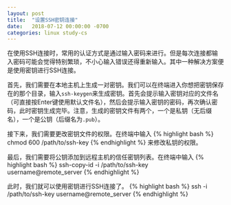 ```yaml
---
layout: post
title:  "设置SSH密钥连接"
date:   2018-07-12 00:00:00 -0700
categories: linux study-cs
---
```


在使用SSH连接时，常用的认证方式是通过输入密码来进行。但是每次连接都输入密码可能会觉得特别繁琐，不小心输入错误还得重新输入。其中一种解决方案便是使用密钥进行SSH连接。

首先，我们需要在本地主机上生成一对密钥。我们可以在终端进入你想把密钥保存在的那个目录，输入`ssh-keygen`来生成密钥。首先会提示输入密钥对应的文件名（可直接按Enter键使用默认文件名），然后会提示输入密钥的密码，再次确认密码，此时密钥生成完毕。注意，生成的密钥文件有两个，一个是私钥（无后缀名），一个是公钥（后缀名为`.pub`）。

接下来，我们需要更改密钥文件的权限。在终端中输入
{% highlight bash %}
chmod 600 /path/to/ssh-key
{% endhighlight %}
来修改私钥的权限。

最后，我们需要将公钥添加到远程主机的信任密钥列表。在终端中输入
{% highlight bash %}
ssh-copy-id -i /path/to/ssh-key username@remote_server
{% endhighlight %}

此时，我们就可以使用密钥进行SSH连接了。
{% highlight bash %}
ssh -i /path/to/ssh-key username@remote_server
{% endhighlight %}